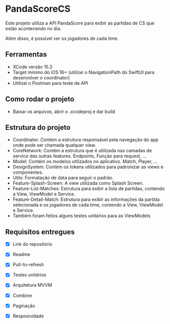 # PandaScoreCS
Este projeto utiliza a API PandaScore para exibir as partidas de CS que estão acontecendo no dia. 

Além disso, é possível ver os jogadores de cada time.

## Ferramentas
- XCode versão 15.3
- Target mínimo do iOS 16+ (utilizei o NavigationPath do SwiftUI para desenvolver o coordinator)
- Utilizei o Postman para teste de API

## Como rodar o projeto
- Baixar os arquivos, abrir o .xcodeproj e dar build

## Estrutura do projeto
- Coordinator: Contém a estrutura responsável pela navegação do app onde pode ser chamada qualquer view.
- CoreNetwork: Contém a estrutura que é utilizada nas camadas de service das outras features. Endpoints, Função para request, ...
- Model: Contém os modelos utilizados no aplicativo. Match, Player, ...
- DesignSystem: Contém os tokens utilizados para padronizar as views e componentes.
- Utils: Formatação de data para seguir o padrão.
- Feature-Splash-Screen: A view utilizada como Splash Screen.
- Feature-List-Matches: Estrutura para exibir a lista de partidas, contendo a View, ViewModel e Service.
- Feature-Detail-Match: Estrutura para exibir as informações da partida selecionada e os jogadores de cada time, contendo a View, ViewModel e Service.
- Também foram feitos alguns testes unitários para as ViewModels

## Requisitos entregues
- [x] Link do repositório
- [x] Readme
- [x] Pull-to-refresh
- [x] Testes unitários
- [x] Arquitetura MVVM
- [x] Combine
- [x] Paginação
- [x] Resposividade





